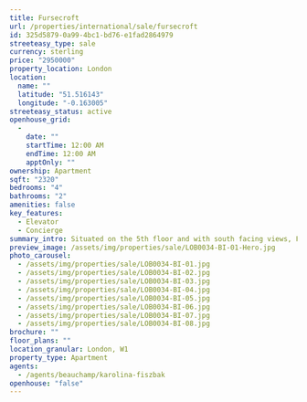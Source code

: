 ```yaml
---
title: Fursecroft
url: /properties/international/sale/fursecroft
id: 325d5879-0a99-4bc1-bd76-e1fad2864979
streeteasy_type: sale
currency: sterling
price: "2950000"
property_location: London
location:
  name: ""
  latitude: "51.516143"
  longitude: "-0.163005"
streeteasy_status: active
openhouse_grid:
  - 
    date: ""
    startTime: 12:00 AM
    endTime: 12:00 AM
    apptOnly: ""
ownership: Apartment
sqft: "2320"
bedrooms: "4"
bathrooms: "2"
amenities: false
key_features:
  - Elevator
  - Concierge
summary_intro: Situated on the 5th floor and with south facing views, Fursecroft is a popular purpose-built block with porterage and lift located on the western side of Marylebone.
preview_image: /assets/img/properties/sale/LOB0034-BI-01-Hero.jpg
photo_carousel:
  - /assets/img/properties/sale/LOB0034-BI-01.jpg
  - /assets/img/properties/sale/LOB0034-BI-02.jpg
  - /assets/img/properties/sale/LOB0034-BI-03.jpg
  - /assets/img/properties/sale/LOB0034-BI-04.jpg
  - /assets/img/properties/sale/LOB0034-BI-05.jpg
  - /assets/img/properties/sale/LOB0034-BI-06.jpg
  - /assets/img/properties/sale/LOB0034-BI-07.jpg
  - /assets/img/properties/sale/LOB0034-BI-08.jpg
brochure: ""
floor_plans: ""
location_granular: London, W1
property_type: Apartment
agents:
  - /agents/beauchamp/karolina-fiszbak
openhouse: "false"
---
```

